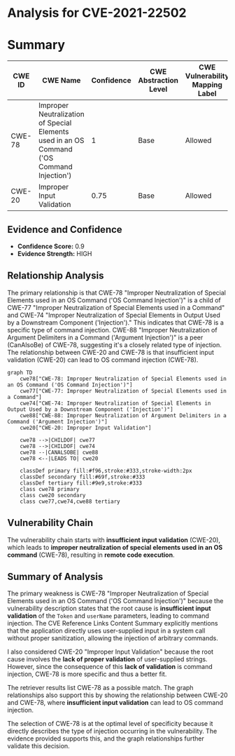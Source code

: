 # Analysis for CVE-2021-22502

# Summary
| CWE ID | CWE Name | Confidence | CWE Abstraction Level | CWE Vulnerability Mapping Label | CWE-Vulnerability Mapping Notes |
|---|---|---|---|---|---|
| CWE-78 | Improper Neutralization of Special Elements used in an OS Command ('OS Command Injection') | 1 | Base | Allowed | Primary CWE |
| CWE-20 | Improper Input Validation | 0.75 | Base | Allowed | Secondary Candidate |

## Evidence and Confidence

*   **Confidence Score:** 0.9
*   **Evidence Strength:** HIGH

## Relationship Analysis
The primary relationship is that CWE-78 "Improper Neutralization of Special Elements used in an OS Command ('OS Command Injection')" is a child of CWE-77 "Improper Neutralization of Special Elements used in a Command" and CWE-74 "Improper Neutralization of Special Elements in Output Used by a Downstream Component ('Injection')." This indicates that CWE-78 is a specific type of command injection. CWE-88 "Improper Neutralization of Argument Delimiters in a Command ('Argument Injection')" is a peer (CanAlsoBe) of CWE-78, suggesting it's a closely related type of injection. The relationship between CWE-20 and CWE-78 is that insufficient input validation (CWE-20) can lead to OS command injection (CWE-78).

```mermaid
graph TD
    cwe78["CWE-78: Improper Neutralization of Special Elements used in an OS Command ('OS Command Injection')"]
    cwe77["CWE-77: Improper Neutralization of Special Elements used in a Command"]
    cwe74["CWE-74: Improper Neutralization of Special Elements in Output Used by a Downstream Component ('Injection')"]
    cwe88["CWE-88: Improper Neutralization of Argument Delimiters in a Command ('Argument Injection')"]
    cwe20["CWE-20: Improper Input Validation"]

    cwe78 -->|CHILDOF| cwe77
    cwe78 -->|CHILDOF| cwe74
    cwe78 --|CANALSOBE| cwe88
    cwe78 <--|LEADS TO| cwe20

    classDef primary fill:#f96,stroke:#333,stroke-width:2px
    classDef secondary fill:#69f,stroke:#333
    classDef tertiary fill:#9e9,stroke:#333
    class cwe78 primary
    class cwe20 secondary
    class cwe77,cwe74,cwe88 tertiary
```

## Vulnerability Chain
The vulnerability chain starts with **insufficient input validation** (CWE-20), which leads to **improper neutralization of special elements used in an OS command** (CWE-78), resulting in **remote code execution**.

## Summary of Analysis
The primary weakness is CWE-78 "Improper Neutralization of Special Elements used in an OS Command ('OS Command Injection')" because the vulnerability description states that the root cause is **insufficient input validation** of the `Token` and `userName` parameters, leading to command injection. The CVE Reference Links Content Summary explicitly mentions that the application directly uses user-supplied input in a system call without proper sanitization, allowing the injection of arbitrary commands.

I also considered CWE-20 "Improper Input Validation" because the root cause involves the **lack of proper validation** of user-supplied strings. However, since the consequence of this **lack of validation** is command injection, CWE-78 is more specific and thus a better fit.

The retriever results list CWE-78 as a possible match. The graph relationships also support this by showing the relationship between CWE-20 and CWE-78, where **insufficient input validation** can lead to OS command injection.

The selection of CWE-78 is at the optimal level of specificity because it directly describes the type of injection occurring in the vulnerability. The evidence provided supports this, and the graph relationships further validate this decision.
